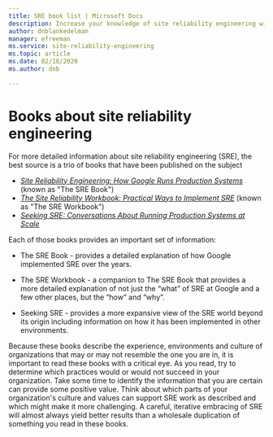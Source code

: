 ```yaml
---
title: SRE book list | Microsoft Docs
description: Increase your knowledge of site reliability engineering with these books
author: dnblankedelman
manager: efreeman
ms.service: site-reliability-engineering
ms.topic: article
ms.date: 02/18/2020
ms.author: dnb

---
```

# Books about site reliability engineering

For more detailed information about site reliability engineering (SRE), the best source is a trio of books that have been published on the subject

- [_Site Reliability Engineering: How Google Runs Production Systems_](https://shop.oreilly.com/product/0636920041528.do) (known as "The SRE Book")
- [_The Site Reliability Workbook: Practical Ways to Implement SRE_](https://shop.oreilly.com/product/0636920132448.do) (known as "The SRE Workbook")
- [_Seeking SRE: Conversations About Running Production Systems at Scale_](https://shop.oreilly.com/product/0636920063964.do)

Each of those books provides an important set of information:

- The SRE Book - provides a detailed explanation of how Google implemented SRE over the years.

- The SRE Workbook - a companion to The SRE Book that provides a more detailed explanation of not just the “what” of SRE at Google and a few other places, but the “how” and “why”.

- Seeking SRE - provides a more expansive view of the SRE world beyond its origin including information on how it has been implemented in other environments.

Because these books describe the experience, environments and culture of organizations that may or may not resemble the one you are in, it is important to read these books with a critical eye. As you read, try to determine which practices would or would not succeed in your organization. Take some time to identify the information that you are certain can provide some positive value. Think about which parts of your organization's culture and values can support SRE work as described and which might make it more challenging. A careful, iterative embracing of SRE will almost always yield better results than a wholesale duplication of something you read in these books.
